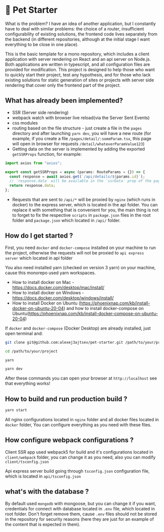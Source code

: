 # 🐶 Pet Starter

What is the problem? I have an idea of another application, but I constantly have to deal with similar problems: the choice of a router, insufficient configurability of existing solutions, the frontend code lives separately from the backend (in different repositories, although at the initial stage I want everything to be close in one place).

This is the basic template for a mono repository, which includes a client application with server rendering on React and an api server on Node.js. Both applications are written in typescript, and all configuration files are provided for modification. This project is designed to help those who want to quickly start their project, test any hypothesis, and for those who lack existing solutions for static generation of sites or projects with server side rendering that cover only the frontend part of the project.

## What has already been implemented?

- SSR (Server side rendering)
- webpack watch with browser live reload(via the Server Sent Events)
- css modules
- routing based on the file structure - just create a file in the `pages` directory and after launching `yarn dev`, you will have a new route (for example, if you create a file `/pages/detail/:someParam.tsx`, this page will open in browser for requests `/detail/whateverParamValue123`)
- Getting data on the server is implemented by adding the exported `getSSRProps` function, for example:

```ts
import axios from "axios";

export const getSSRProps = async (params: RouteParams = {}) => {
  const response = await axios.get(`/api/details/${params.id}`);
  // `response.data` will be available in the `ssrData` prop of the page component after rendering
  return response.data;
};
```

- Requests that are sent to `/api/*` will be proxied by `nginx` (which runs in docker) to the express server, which is located in the api folder. You can replace it with something that is convenient for you, the main thing is not to forget to fix the respective `scripts` in `package.json` files in the root folder and `package.json` which located in `/api/` folder.

## How do I get started ?

First, you need `docker` and `docker-compose` installed on your machine to run the project, otherwise the requests will not be proxied to `api express server` which located in api folder

You also need installed yarn (checked on version 3 yarn) on your machine, cause this monorepo used yarn workspaces.

- How to install docker on Mac - https://docs.docker.com/desktop/mac/install/
- How to install docker on Windows - https://docs.docker.com/desktop/windows/install/
- How to install Docker on Ubuntu (https://phoenixnap.com/kb/install-docker-on-ubuntu-20-04) and how to install docker-compose on Ubuntu(https://phoenixnap.com/kb/install-docker-compose-on-ubuntu-20-04)

If `docker` and `docker-compose` (Docker Desktop) are already installed, just open terminal and:

```sh
git clone git@github.com:alexej3ajtsev/pet-starter.git /path/to/your/project

cd /path/to/your/project

yarn

yarn dev

```

After these commands you can open your browser at `http://localhost` see that everything works!

## How to build and run production build ?

```sh
yarn start
```

All nginx configurations located in `nginx` folder and all docker files located in `docker` folder, You can configure everything as you need with these files.

## How configure webpack configurations ?

Client SSR app used webpack5 for build and it's configurations located in `client/webpack` folder, you can change it as you need, also you can modify `client/tsconfig.json`

Api express server build going through `tsconfig.json` configuration file, which is located in `api/tsconfig.json`

## what's with the database ?

By default used `mongodb` with mongoose, but you can change it if you want, credentials for connect with database located in `.env` file, which located in root folder. Don't forget remove them, cause `.env` files should not be stored in the repository for security reasons (here they are just for an example of the content that is expected in them).
